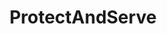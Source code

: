 ---
title: ProtectAndServe
crosslinks:
- NoParticipation
- youtubot
- videos
- pics
- funny
- autourbanbot
- gifs
- Portland
- TalesFromTheSquadCar
- SubredditDrama
- phoenix
- anti_gif_bot
- SeattleWA
- PublicFreakout
- AskReddit
- BlackPeopleTwitter
- Anarchism
- securityguards
- Eyebleach
- politics
---